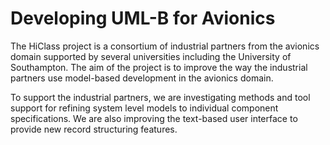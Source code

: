 # Developing UML-B for Avionics

The HiClass project is a consortium of industrial partners from the avionics domain supported by several universities including the University of Southampton. The aim of the project is to improve the way the industrial partners use model-based development in the avionics domain.

To support the industrial partners, we are investigating methods and tool support for refining system level models to individual component specifications. We are also improving the text-based user interface to provide new record structuring features.

